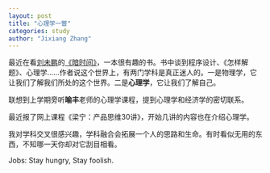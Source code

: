```yaml
---
layout: post
title: "心理学一瞥"
categories: study
author: "Jixiang Zhang"
---
```


最近在看[刘未鹏](https://blog.csdn.net/pongba)的[《暗时间》](https://book.douban.com/subject/6709809/)，一本很有趣的书。书中谈到程序设计、《怎样解题》、心理学……作者说这个世界上，有两门学科是真正迷人的。一是物理学，它让我们了解我们所处的这个世界。二是**心理学**，它让我们了解自己。 

联想到上学期旁听**喻丰**老师的心理学课程，提到心理学和经济学的密切联系。

最近报了网上课程《梁宁：产品思维30讲》，开始几讲的内容也在介绍心理学。

我对学科交叉很感兴趣，学科融合会拓展一个人的思路和生命。有时看似无用的东西，不知哪一天你却对它刮目相看。



Jobs: Stay hungry, Stay foolish.